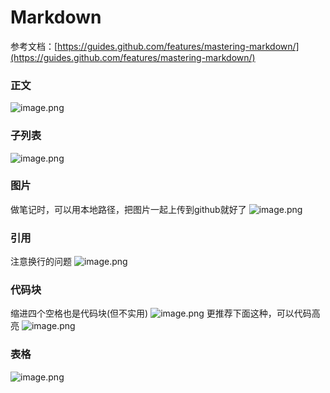 # Markdown

参考文档：[https://guides.github.com/features/mastering-markdown/](https://guides.github.com/features/mastering-markdown/)
### 正文
![image.png](https://cdn.nlark.com/yuque/0/2020/png/1753813/1594997428822-9ed42007-8427-4cb1-a689-f1d5a3bc97ca.png#align=left&display=inline&height=190&margin=%5Bobject%20Object%5D&name=image.png&originHeight=266&originWidth=845&size=29131&status=done&style=none&width=604)
### 子列表
![image.png](https://cdn.nlark.com/yuque/0/2020/png/1753813/1594997502792-18039b81-72e3-40a1-84c2-b3341a8da193.png#align=left&display=inline&height=119&margin=%5Bobject%20Object%5D&name=image.png&originHeight=165&originWidth=823&size=18269&status=done&style=none&width=593)
### 图片
做笔记时，可以用本地路径，把图片一起上传到github就好了
![image.png](https://cdn.nlark.com/yuque/0/2020/png/1753813/1594997545638-5418c7f9-2f9b-42a2-87d2-bf5cd15a3aff.png#align=left&display=inline&height=115&margin=%5Bobject%20Object%5D&name=image.png&originHeight=161&originWidth=811&size=11850&status=done&style=none&width=579)
> 

### 引用
注意换行的问题
![image.png](https://cdn.nlark.com/yuque/0/2020/png/1753813/1594997668779-8403190d-87fb-43d7-b766-940d2371205c.png#align=left&display=inline&height=130&margin=%5Bobject%20Object%5D&name=image.png&originHeight=176&originWidth=773&size=20724&status=done&style=none&width=573)
### 代码块
缩进四个空格也是代码块(但不实用)
![image.png](https://cdn.nlark.com/yuque/0/2020/png/1753813/1594997739804-ca0b2653-e025-424e-8634-a33c4c79c9bf.png#align=left&display=inline&height=199&margin=%5Bobject%20Object%5D&name=image.png&originHeight=281&originWidth=819&size=25475&status=done&style=none&width=580)
更推荐下面这种，可以代码高亮
![image.png](https://cdn.nlark.com/yuque/0/2020/png/1753813/1594997853610-8d1f6d43-5c30-4696-9cb1-11975da31e15.png#align=left&display=inline&height=136&margin=%5Bobject%20Object%5D&name=image.png&originHeight=195&originWidth=845&size=6897&status=done&style=none&width=591)
### 表格
![image.png](https://cdn.nlark.com/yuque/0/2020/png/1753813/1594997906629-3e9d006b-0b2d-497f-81b9-bdd33886b79f.png#align=left&display=inline&height=152&margin=%5Bobject%20Object%5D&name=image.png&originHeight=224&originWidth=874&size=25076&status=done&style=none&width=593)


